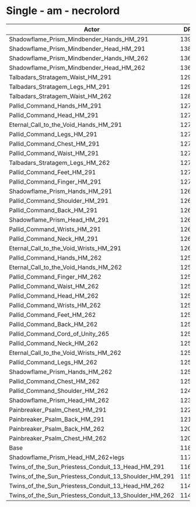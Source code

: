 # Single - am - necrolord
| Actor | DPS | Increase |
|---|:---:|:---:|
|Shadowflame_Prism_Mindbender_Hands_HM_291|13909|17.50%|
|Shadowflame_Prism_Mindbender_Head_HM_291|13872|17.18%|
|Shadowflame_Prism_Mindbender_Hands_HM_262|13699|15.73%|
|Shadowflame_Prism_Mindbender_Head_HM_262|13611|14.98%|
|Talbadars_Stratagem_Waist_HM_291|12987|9.72%|
|Talbadars_Stratagem_Legs_HM_291|12977|9.63%|
|Talbadars_Stratagem_Waist_HM_262|12801|8.14%|
|Pallid_Command_Hands_HM_291|12781|7.97%|
|Pallid_Command_Head_HM_291|12779|7.96%|
|Eternal_Call_to_the_Void_Hands_HM_291|12773|7.90%|
|Pallid_Command_Legs_HM_291|12752|7.73%|
|Pallid_Command_Chest_HM_291|12750|7.71%|
|Pallid_Command_Waist_HM_291|12746|7.68%|
|Talbadars_Stratagem_Legs_HM_262|12733|7.57%|
|Pallid_Command_Feet_HM_291|12732|7.55%|
|Pallid_Command_Finger_HM_291|12729|7.53%|
|Shadowflame_Prism_Hands_HM_291|12697|7.26%|
|Pallid_Command_Shoulder_HM_291|12692|7.22%|
|Pallid_Command_Back_HM_291|12686|7.17%|
|Shadowflame_Prism_Head_HM_291|12684|7.15%|
|Pallid_Command_Wrists_HM_291|12676|7.09%|
|Pallid_Command_Neck_HM_291|12666|7.00%|
|Eternal_Call_to_the_Void_Wrists_HM_291|12662|6.97%|
|Pallid_Command_Hands_HM_262|12599|6.44%|
|Eternal_Call_to_the_Void_Hands_HM_262|12597|6.42%|
|Pallid_Command_Finger_HM_262|12589|6.35%|
|Pallid_Command_Waist_HM_262|12568|6.17%|
|Pallid_Command_Head_HM_262|12557|6.08%|
|Pallid_Command_Wrists_HM_262|12556|6.07%|
|Pallid_Command_Feet_HM_262|12552|6.04%|
|Pallid_Command_Back_HM_262|12548|6.00%|
|Pallid_Command_Cord_of_Unity_265|12537|5.91%|
|Pallid_Command_Neck_HM_262|12527|5.82%|
|Eternal_Call_to_the_Void_Wrists_HM_262|12526|5.81%|
|Pallid_Command_Legs_HM_262|12518|5.75%|
|Shadowflame_Prism_Hands_HM_262|12515|5.73%|
|Pallid_Command_Chest_HM_262|12514|5.71%|
|Pallid_Command_Shoulder_HM_262|12499|5.59%|
|Shadowflame_Prism_Head_HM_262|12374|4.53%|
|Painbreaker_Psalm_Chest_HM_291|12271|3.66%|
|Painbreaker_Psalm_Back_HM_291|12192|2.99%|
|Painbreaker_Psalm_Back_HM_262|12056|1.85%|
|Painbreaker_Psalm_Chest_HM_262|12051|1.80%|
|Base|11837|0.00%|
|Shadowflame_Prism_Head_HM_262+legs|11786|-0.44%|
|Twins_of_the_Sun_Priestess_Conduit_13_Head_HM_291|11681|-1.32%|
|Twins_of_the_Sun_Priestess_Conduit_13_Shoulder_HM_291|11592|-2.07%|
|Twins_of_the_Sun_Priestess_Conduit_13_Head_HM_262|11474|-3.07%|
|Twins_of_the_Sun_Priestess_Conduit_13_Shoulder_HM_262|11415|-3.57%|
